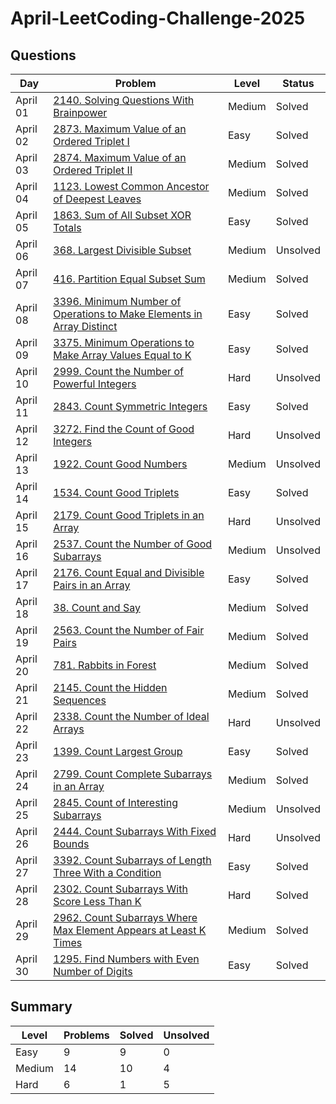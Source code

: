 # April-LeetCoding-Challenge-2025


## Questions
| Day | Problem | Level | Status |
| --- | --- | --- | --- |
| April 01 | [2140. Solving Questions With Brainpower](https://leetcode.com/problems/solving-questions-with-brainpower/) | Medium | Solved |
| April 02 | [2873. Maximum Value of an Ordered Triplet I](https://leetcode.com/problems/maximum-value-of-an-ordered-triplet-i/) | Easy | Solved |
| April 03 | [2874. Maximum Value of an Ordered Triplet II](https://leetcode.com/problems/maximum-value-of-an-ordered-triplet-ii/) | Medium | Solved |
| April 04 | [1123. Lowest Common Ancestor of Deepest Leaves](https://leetcode.com/problems/lowest-common-ancestor-of-deepest-leaves/) | Medium | Solved |
| April 05 | [1863. Sum of All Subset XOR Totals](https://leetcode.com/problems/sum-of-all-subset-xor-totals/) | Easy | Solved |
| April 06 | [368. Largest Divisible Subset](https://leetcode.com/problems/largest-divisible-subset/) | Medium | Unsolved |
| April 07 | [416. Partition Equal Subset Sum](https://leetcode.com/problems/partition-equal-subset-sum/) | Medium | Solved |
| April 08 | [3396. Minimum Number of Operations to Make Elements in Array Distinct](https://leetcode.com/problems/minimum-number-of-operations-to-make-elements-in-array-distinct/) | Easy | Solved |
| April 09 | [3375. Minimum Operations to Make Array Values Equal to K](https://leetcode.com/problems/minimum-operations-to-make-array-values-equal-to-k/) | Easy | Solved |
| April 10 | [2999. Count the Number of Powerful Integers](https://leetcode.com/problems/count-the-number-of-powerful-integers/) | Hard | Unsolved |
| April 11 | [2843. Count Symmetric Integers](https://leetcode.com/problems/count-symmetric-integers/) | Easy | Solved |
| April 12 | [3272. Find the Count of Good Integers](https://leetcode.com/problems/find-the-count-of-good-integers/) | Hard | Unsolved |
| April 13 | [1922. Count Good Numbers](https://leetcode.com/problems/count-good-numbers/) | Medium | Unsolved |
| April 14 | [1534. Count Good Triplets](https://leetcode.com/problems/count-good-triplets/) | Easy | Solved |
| April 15 | [2179. Count Good Triplets in an Array](https://leetcode.com/problems/count-good-triplets-in-an-array/) | Hard | Unsolved |
| April 16 | [2537. Count the Number of Good Subarrays](https://leetcode.com/problems/count-the-number-of-good-subarrays/) | Medium | Unsolved |
| April 17 | [2176. Count Equal and Divisible Pairs in an Array](https://leetcode.com/problems/count-equal-and-divisible-pairs-in-an-array/) | Easy | Solved |
| April 18 | [38. Count and Say](https://leetcode.com/problems/count-and-say/) | Medium | Solved |
| April 19 | [2563. Count the Number of Fair Pairs](https://leetcode.com/problems/count-the-number-of-fair-pairs/) | Medium | Solved |
| April 20 | [781. Rabbits in Forest](https://leetcode.com/problems/rabbits-in-forest/) | Medium | Solved |
| April 21 | [2145. Count the Hidden Sequences](https://leetcode.com/problems/count-the-hidden-sequences/) | Medium | Solved |
| April 22 | [2338. Count the Number of Ideal Arrays](https://leetcode.com/problems/count-the-number-of-ideal-arrays/) | Hard | Unsolved |
| April 23 | [1399. Count Largest Group](https://leetcode.com/problems/count-largest-group/) | Easy | Solved |
| April 24 | [2799. Count Complete Subarrays in an Array](https://leetcode.com/problems/count-complete-subarrays-in-an-array/) | Medium | Solved |
| April 25 | [2845. Count of Interesting Subarrays](https://leetcode.com/problems/count-of-interesting-subarrays/) | Medium | Unsolved |
| April 26 | [2444. Count Subarrays With Fixed Bounds](https://leetcode.com/problems/count-subarrays-with-fixed-bounds/) | Hard | Unsolved |
| April 27 | [3392. Count Subarrays of Length Three With a Condition](https://leetcode.com/problems/count-subarrays-of-length-three-with-a-condition/) | Easy | Solved |
| April 28 | [2302. Count Subarrays With Score Less Than K](https://leetcode.com/problems/count-subarrays-with-score-less-than-k/) | Hard | Solved |
| April 29 | [2962. Count Subarrays Where Max Element Appears at Least K Times](https://leetcode.com/problems/count-subarrays-where-max-element-appears-at-least-k-times/) | Medium | Solved |
| April 30 | [1295. Find Numbers with Even Number of Digits](https://leetcode.com/problems/find-numbers-with-even-number-of-digits/) | Easy | Solved |


## Summary
| Level  | Problems | Solved | Unsolved |
| ---    | --- | --- | --- |
| Easy   | 9 | 9 | 0 |
| Medium | 14 | 10 | 4 |
| Hard   | 6 | 1 | 5 |
